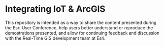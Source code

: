 # Integrating IoT & ArcGIS

This repository is intended as a way to share the content presented during the Esri User Conference, help users better understand or reproduce the demostrations presented, and allow for continuing feedback and discussion with the Real-Time GIS development team at Esri.


